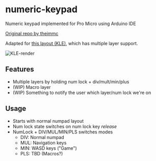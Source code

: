 # numeric-keypad
Numeric keypad implemented for Pro Micro using Arduino IDE

[Original repo by theimmc](https://github.com/theimmc/numeric-keypad)

Adapted for [this layout (KLE)](http://www.keyboard-layout-editor.com/#/gists/6e0ff19db4f3ac36ccb57e5ba46f8258), which has multiple layer support.

![KLE-render](http://kle-render.herokuapp.com/api/6e0ff19db4f3ac36ccb57e5ba46f8258)

## Features

* Multiple layers by holding num lock + div/mult/min/plus
* (WIP) Macro layer
* (WIP) Something to notify the user which layer/num lock we're on

## Usage

* Starts with normal numpad layout
* Num lock state switches on num lock key _release_
* NumLock + DIV/MUL/MIN/PLS switches modes
  * DIV: Normal numpad
  * MUL: Navigation keys
  * MIN: WASD keys ("Game")
  * PLS: TBD (Macros?)
